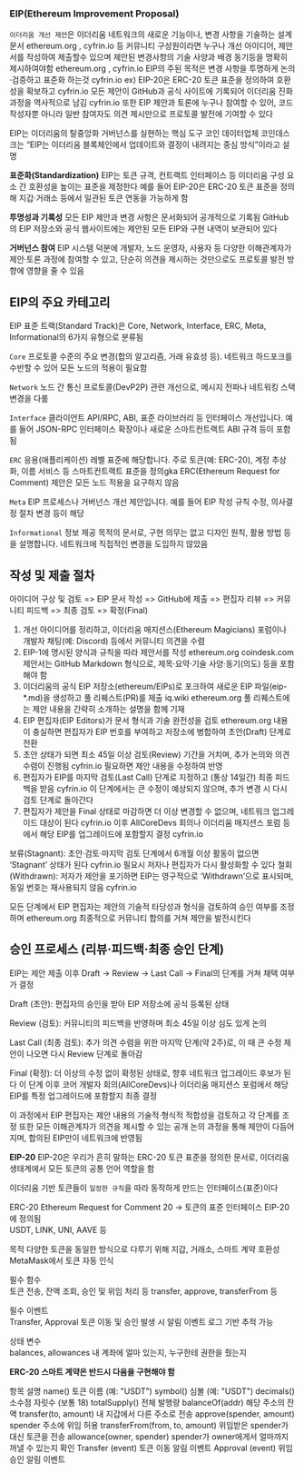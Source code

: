 ### EIP(Ethereum Improvement Proposal)

`이더리움 개선 제안`은 이더리움 네트워크의 새로운 기능이나, 변경 사항을 기술하는 설계 문서
ethereum.org  , cyfrin.io 
등 커뮤니티 구성원이라면 누구나 개선 아이디어, 제안서를 작성하여 제출할수 있으며 
제안된 변경사항의 기술 사양과 배경 동기등을 명확히 제시하여야함
ethereum.org  , cyfrin.io  EIP의 주된 목적은 변경 사항을 투명하게  논의·검증하고 표준화 하는것
cyfrin.io
ex) EIP-20은 ERC-20 토큰 표준을 정의하여 호환성을 확보하고  cyfrin.io
모든 제안이 GitHub과 공식 사이트에 기록되어 이더리움 진화 과정을 역사적으로 남김
cyfrin.io  또한 EIP 제안과 토론에 누구나 참여할 수 있어, 코드 작성자뿐 아니라 일반 참여자도 의견 제시만으로 프로토콜 발전에 기여할 수 있다


EIP는 이더리움의 탈중앙화 거버넌스를 실현하는 핵심 도구
코인 데이터업체 코인데스크는 “EIP는 이더리움 블록체인에서 업데이트와 결정이 내려지는 중심 방식”이라고 설명

**표준화(Standardization)** 
EIP는 토큰 규격, 컨트랙트 인터페이스 등 이더리움 구성 요소 간 호환성을 높이는 표준을 제정한다
예를 들어 EIP-20은 ERC-20 토큰 표준을 정의해 지갑·거래소 등에서 일관된 토큰 연동을 가능하게 함

**투명성과 기록성**
 모든 EIP 제안과 변경 사항은 문서화되어 공개적으로 기록됨 
 GitHub의 EIP 저장소와 공식 웹사이트에는 제안된 모든 EIP와 구현 내역이 보관되어 있다

**거버넌스 참여** 
EIP 시스템 덕분에 개발자, 노드 운영자, 사용자 등 다양한 이해관계자가 제안·토론 과정에 참여할 수 있고, 
단순히 의견을 제시하는 것만으로도 프로토콜 발전 방향에 영향을 줄 수 있음

## EIP의 주요 카테고리
EIP 표준 트랙(Standard Track)은 Core, Network, Interface, ERC, Meta, Informational의 6가지 유형으로 분류됨


`Core`	    프로토콜 수준의 주요 변경(합의 알고리즘, 거래 유효성 등). 네트워크 하드포크를 수반할 수 있어 모든 노드의 적용이 필요함  

`Network`   노드 간 통신 프로토콜(DevP2P) 관련 개선으로, 메시지 전파나 네트워킹 스택 변경을 다룸  

`Interface`	 클라이언트 API/RPC, ABI, 표준 라이브러리 등 인터페이스 개선입니다. 예를 들어 JSON-RPC 인터페이스 확장이나 
             새로운 스마트컨트랙트 ABI 규격 등이 포함됨

`ERC`	   응용(애플리케이션) 레벨 표준에 해당합니다. 주로 토큰(예: ERC-20), 계정 추상화, 이름 서비스 등 스마트컨트랙트 표준을 정의gka
           ERC(Ethereum Request for Comment) 제안은 모든 노드 적용을 요구하지 않음

`Meta`	   EIP 프로세스나 거버넌스 개선 제안입니다. 예를 들어 EIP 작성 규칙 수정, 의사결정 절차 변경 등이 해당

`Informational`  	정보 제공 목적의 문서로, 구현 의무는 없고 디자인 원칙, 활용 방법 등을 설명합니다. 네트워크에 직접적인 변경을 도입하지 않았음


## 작성 및 제출 절차

아이디어 구상 및 검토 => EIP 문서 작성 => GitHub에 제출 =>  편집자 리뷰 => 커뮤니티 피드백 => 최종 검토 => 확정(Final)


1. 개선 아이디어를 정리하고, 이더리움 매지션스(Ethereum Magicians) 포럼이나 개발자 채팅(예: Discord) 등에서 커뮤니티 의견을 수렴
2. EIP-1에 명시된 양식과 규칙을 따라 제안서를 작성 
   ethereum.org coindesk.com 제안서는 GitHub Markdown 형식으로, 제목·요약·기술 사양·동기(의도) 등을 포함해야 함
3. 이더리움의 공식 EIP 저장소(ethereum/EIPs)로 포크하여 새로운 EIP 파일(eip-*.md)을 생성하고 풀 리퀘스트(PR)를 제출 iq.wiki
   ethereum.org 풀 리퀘스트에는 제안 내용을 간략히 소개하는 설명을 함께 기재
4. EIP 편집자(EIP Editors)가 문서 형식과 기술 완전성을 검토
   ethereum.org  내용이 충실하면 편집자가 EIP 번호를 부여하고 저장소에 병합하여 초안(Draft) 단계로 전환
5. 초안 상태가 되면 최소 45일 이상 검토(Review) 기간을 거치며, 추가 논의와 의견 수렴이 진행됨 cyfrin.io  필요하면 제안 내용을 수정하여 반영
6. 편집자가 EIP를 마지막 검토(Last Call) 단계로 지정하고 (통상 14일간) 최종 피드백을 받음
   cyfrin.io  이 단계에서는 큰 수정이 예상되지 않으며, 추가 변경 시 다시 검토 단계로 돌아간다
7. 편집자가 제안을 Final 상태로 마감하면 더 이상 변경할 수 없으며, 네트워크 업그레이드 대상이 된다
   cyfrin.io 이후 AllCoreDevs 회의나 이더리움 매지션스 포럼 등에서 해당 EIP를 업그레이드에 포함할지 결정 cyfrin.io

 보류(Stagnant): 초안·검토·마지막 검토 단계에서 6개월 이상 활동이 없으면 ‘Stagnant’ 상태가 된다
                cyfrin.io 필요시 저자나 편집자가 다시 활성화할 수 있다
철회(Withdrawn): 저자가 제안을 포기하면 EIP는 영구적으로 ‘Withdrawn’으로 표시되며, 동일 번호는 재사용되지 않음
                cyfrin.io

모든 단계에서 EIP 편집자는 제안의 기술적 타당성과 형식을 검토하여 승인 여부를 조정하며  ethereum.org
최종적으로 커뮤니티 합의를 거쳐 제안을 발전시킨다


## 승인 프로세스 (리뷰·피드백·최종 승인 단계)
EIP는 제안 제출 이후 Draft → Review → Last Call → Final의 단계를 거쳐 채택 여부가 결정

Draft (초안): 편집자의 승인을 받아 EIP 저장소에 공식 등록된 상태  

Review (검토): 커뮤니티의 피드백을 반영하며 최소 45일 이상 심도 있게 논의  

Last Call (최종 검토): 추가 의견 수렴을 위한 마지막 단계(약 2주)로, 이 때 큰 수정 제안이 나오면 다시 Review 단계로 돌아감

Final (확정): 더 이상의 수정 없이 확정된 상태로, 향후 네트워크 업그레이드 후보가 된다
             이 단계 이후 코어 개발자 회의(AllCoreDevs)나 이더리움 매지션스 포럼에서 해당 EIP를 특정 업그레이드에 포함할지 최종 결정

이 과정에서 EIP 편집자는 제안 내용의 기술적·형식적 적합성을 검토하고 각 단계를 조정
또한 모든 이해관계자가 의견을 제시할 수 있는 공개 논의 과정을 통해 제안이 다듬어지며, 합의된 EIP만이 네트워크에 반영됨

**EIP-20**
EIP-20은 우리가 흔히 말하는 ERC-20 토큰 표준을 정의한 문서로,
이더리움 생태계에서 모든 토큰의 공통 언어 역할을 함

이더리움 기반 토큰들이 `일정한 규칙`을 따라 동작하게 만드는 인터페이스(표준)이다

ERC-20
Ethereum Request for Comment 20 → 토큰의 표준 인터페이스
EIP-20에 정의됨	     
USDT, LINK, UNI, AAVE 등

목적
다양한 토큰을 동일한 방식으로 다루기 위해
지갑, 거래소, 스마트 계약 호환성
MetaMask에서 토큰 자동 인식

필수 함수	
토큰 전송, 잔액 조회, 승인 및 위임 처리 등
transfer, approve, transferFrom 등

필수 이벤트	
Transfer, Approval
토큰 이동 및 승인 발생 시 알림
이벤트 로그 기반 추적 가능

상태 변수	
balances, allowances
내 계좌에 얼마 있는지, 누구한테 권한을 줬는지

**ERC-20 스마트 계약은 반드시 다음을 구현해야 함**

항목	                                    설명
name()	                             토큰 이름 (예: "USDT")
symbol()	                         심볼 (예: "USDT")
decimals()	                         소수점 자릿수 (보통 18)
totalSupply()	                     전체 발행량
balanceOf(addr)	                     해당 주소의 잔액
transfer(to, amount)	             내 지갑에서 다른 주소로 전송
approve(spender, amount)	         spender 주소에 위임 허용
transferFrom(from, to, amount)	     위임받은 spender가 대신 토큰을 전송
allowance(owner, spender)	         spender가 owner에게서 얼마까지 꺼낼 수 있는지 확인
Transfer (event)	                 토큰 이동 알림 이벤트
Approval (event)	                 위임 승인 알림 이벤트